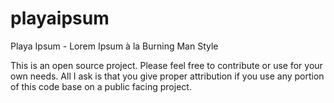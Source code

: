# playaipsum
Playa Ipsum - Lorem Ipsum à la Burning Man Style

This is an open source project.  Please feel free to contribute or use for your own needs.  All I ask is that you give proper attribution if you use any portion of this code base on a public facing project.